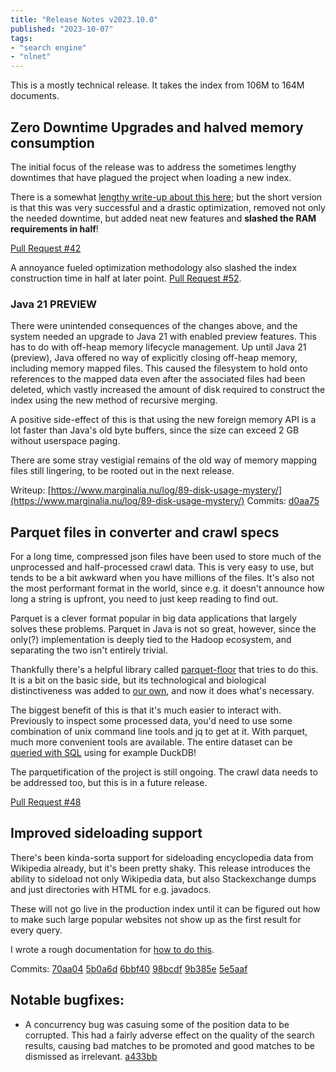 ```yaml
---
title: "Release Notes v2023.10.0"
published: "2023-10-07"
tags:
- "search engine"
- "nlnet"
---
```


This is a mostly technical release.  It takes the index from 106M to 164M documents.

## Zero Downtime Upgrades and halved memory consumption

The initial focus of the release was to address the sometimes lengthy downtimes that have plagued the project when loading a new index.  

There is a somewhat [lengthy write-up about this here](https://www.marginalia.nu/log/87_absurd_success/);  but the short version is that this was very successful and a drastic optimization, removed not only the needed downtime, but added neat new features and **slashed the RAM requirements in half**!

[Pull Request #42](https://github.com/MarginaliaSearch/MarginaliaSearch/pull/42)

A annoyance fueled optimization methodology also slashed the index construction time in half at later point. [Pull Request #52](https://github.com/MarginaliaSearch/MarginaliaSearch/pull/52).

### Java 21 PREVIEW

There were unintended consequences of the changes above, and the system needed an upgrade to Java 21 with enabled preview features.  This has to do with off-heap memory lifecycle management.  Up until Java 21 (preview),  Java offered no way of explicitly closing off-heap memory, including memory mapped files.  This caused the filesystem to hold onto references to the mapped data even after the associated files had been deleted, which vastly increased the amount of disk required to construct the index using the new method of recursive merging.

A positive side-effect of this is that using the new foreign memory API is a lot faster than Java's old byte buffers, since the size can exceed 2 GB without userspace paging. 

There are some stray vestigial remains of the old way of memory mapping files still lingering, to be rooted out in the next release.

Writeup: [https://www.marginalia.nu/log/89-disk-usage-mystery/](https://www.marginalia.nu/log/89-disk-usage-mystery/)
Commits: [d0aa75](https://github.com/MarginaliaSearch/MarginaliaSearch/commit/d0aa754252cf505727aa0eb1bd62c85313098ccb)

## Parquet files in converter and crawl specs

For a long time, compressed json files have been used to store much of the unprocessed and half-processed crawl data.  This is very easy to use, but tends to be a bit awkward when you have millions of the files.  It's also not the most performant format in the world, since e.g. it doesn't announce how long a string is upfront, you need to just keep reading to find out.

Parquet is a clever format popular in big data applications that largely solves these problems.  Parquet in Java is not so great, however, since the only(?) implementation is deeply tied to the Hadoop ecosystem, and separating the two isn't entirely trivial.

Thankfully there's a helpful library called [parquet-floor](https://github.com/strategicblue/parquet-floor) that tries to do this.  It is a bit on the basic side, but its technological and biological distinctiveness was added to [our own](https://github.com/MarginaliaSearch/MarginaliaSearch/tree/master/third-party/parquet-floor), and now it does what's necessary.

The biggest benefit of this is that it's much easier to interact with.  Previously to inspect some processed data, you'd need to use some combination of unix command line tools and jq to get at it. With parquet, much more convenient tools are available.  The entire dataset can be [queried with SQL](https://github.com/MarginaliaSearch/MarginaliaSearch/blob/master/doc/parquet-howto.md) using for example DuckDB!

The parquetification of the project is still ongoing.  The crawl data needs to be addressed too, but this is in a future release. 

[Pull Request #48](https://github.com/MarginaliaSearch/MarginaliaSearch/pull/48)

## Improved sideloading support

There's been kinda-sorta support for sideloading encyclopedia data from Wikipedia already, but it's been pretty shaky.  This release introduces the ability to sideload not only Wikipedia data, but also Stackexchange dumps and just directories with HTML for e.g. javadocs. 

These will not go live in the production index until it can be figured out how to make such large popular websites not show up as the first result for every query.

I wrote a rough documentation for [how to do this](https://github.com/MarginaliaSearch/MarginaliaSearch/blob/master/doc/sideloading-howto.md).

Commits: 
[70aa04](https://github.com/MarginaliaSearch/MarginaliaSearch/commit/70aa04c047c3fe4bcef57c6e0cc2a1abf442d3ec)
[5b0a6d](https://github.com/MarginaliaSearch/MarginaliaSearch/commit/5b0a6d7ec1ca4c340f30bab08994b59dd3e051c9)
[6bbf40](https://github.com/MarginaliaSearch/MarginaliaSearch/commit/6bbf40d7d292f1f3c1a968b9fe49de4423fab761)
[98bcdf](https://github.com/MarginaliaSearch/MarginaliaSearch/commit/98bcdf6028724502076c87ceaf197637c9ba133d)
[9b385e](https://github.com/MarginaliaSearch/MarginaliaSearch/commit/9b385ec7cc6cf21634ce3ca83bfaf34394af29b0)
[5e5aaf](https://github.com/MarginaliaSearch/MarginaliaSearch/commit/5e5aaf9a7e4091486eb32011dffff68e31ffbb52)

## Notable bugfixes:

* A concurrency bug was casuing some of the position data to be corrupted.  This had a fairly adverse effect on the quality of the search results, causing bad matches to be promoted and good matches to be dismissed as irrelevant. [a433bb](https://github.com/MarginaliaSearch/MarginaliaSearch/commit/a433bbbe454971c9f5308f221bf68e525dd06b40)


